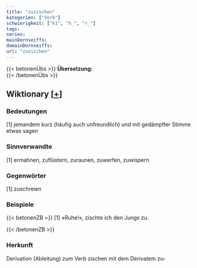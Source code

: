 ```yaml
---
title: "zuzischen"
kategorien: ["Verb"]
schwierigkeit: ["k1", "h_", "r_"]
tags:
series:
mainDornseiffs:
domainDornseiffs:
url: "zuzischen"
---
```


{{< betonenÜbs >}}
**Übersetzung:**  
{{< /betonenÜbs >}}

## Wiktionary [[+](https://de.wiktionary.org/wiki/zuzischen)]

### Bedeutungen
[1] jemandem kurz (häufig auch unfreundlich) und mit gedämpfter Stimme etwas sagen  

### Sinnverwandte
[1] ermahnen, zuflüstern, zuraunen, zuwerfen, zuwispern  

### Gegenwörter
[1] zuschreien  

### Beispiele
{{< betonenZB >}}
[1] »Ruhe!«, zischte ich den Jungs zu.  

{{< /betonenZB >}}
### Herkunft
Derivation (Ableitung) zum Verb zischen mit dem Derivatem zu-  


